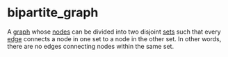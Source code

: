 # bipartite_graph

A [graph](/data_md/mathematics/definitions/graph/graph.md) whose [nodes](/data_md/mathematics/definitions/graph/node.md) can be divided into two disjoint [sets](/data_md/mathematics/definitions/foundamental/set.md) such that every [edge](/data_md/mathematics/definitions/graph/edge.md) connects a node in one set to a node in the other set. In other words, there are no edges connecting nodes within the same set.